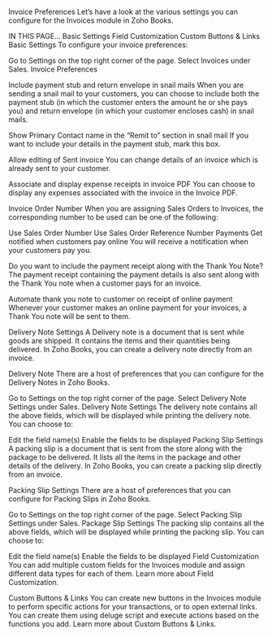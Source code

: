 Invoice Preferences
Let’s have a look at the various settings you can configure for the Invoices module in Zoho Books.

IN THIS PAGE…
Basic Settings
Field Customization
Custom Buttons & Links
Basic Settings
To configure your invoice preferences:

Go to Settings on the top right corner of the page.
Select Invoices under Sales.
Invoice Preferences

Include payment stub and return envelope in snail mails
When you are sending a snail mail to your customers, you can choose to include both the payment stub (in which the customer enters the amount he or she pays you) and return envelope (in which your customer encloses cash) in snail mails.

Show Primary Contact name in the “Remit to” section in snail mail
If you want to include your details in the payment stub, mark this box.

Allow editing of Sent invoice
You can change details of an invoice which is already sent to your customer.

Associate and display expense receipts in invoice PDF
You can choose to display any expenses associated with the invoice in the Invoice PDF.

Invoice Order Number
When you are assigning Sales Orders to Invoices, the corresponding number to be used can be one of the following:

Use Sales Order Number
Use Sales Order Reference Number
Payments
Get notified when customers pay online
You will receive a notification when your customers pay you.

Do you want to include the payment receipt along with the Thank You Note?
The payment receipt containing the payment details is also sent along with the Thank You note when a customer pays for an invoice.

Automate thank you note to customer on receipt of online payment
Whenever your customer makes an online payment for your invoices, a Thank You note will be sent to them.

Delivery Note Settings
A Delivery note is a document that is sent while goods are shipped. It contains the items and their quantities being delivered. In Zoho Books, you can create a delivery note directly from an invoice.

Delivery Note
There are a host of preferences that you can configure for the Delivery Notes in Zoho Books.

Go to Settings on the top right corner of the page.
Select Delivery Note Settings under Sales.
Delivery Note Settings
The delivery note contains all the above fields, which will be displayed while printing the delivery note. You can choose to:

Edit the field name(s)
Enable the fields to be displayed
Packing Slip Settings
A packing slip is a document that is sent from the store along with the package to be delivered. It lists all the items in the package and other details of the delivery. In Zoho Books, you can create a packing slip directly from an invoice.

Packing Slip Settings
There are a host of preferences that you can configure for Packing Slips in Zoho Books.

Go to Settings on the top right corner of the page.
Select Packing Slip Settings under Sales.
Package Slip Settings
The packing slip contains all the above fields, which will be displayed while printing the packing slip. You can choose to:

Edit the field name(s)
Enable the fields to be displayed
Field Customization
You can add multiple custom fields for the Invoices module and assign different data types for each of them. Learn more about Field Customization.

Custom Buttons & Links
You can create new buttons in the Invoices module to perform specific actions for your transactions, or to open external links. You can create them using deluge script and execute actions based on the functions you add. Learn more about Custom Buttons & Links.
